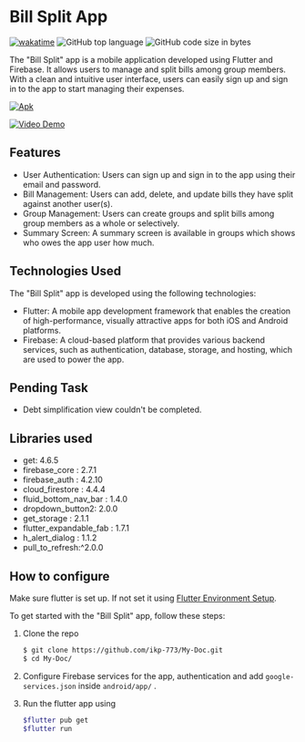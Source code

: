 # Bill Split App

[![wakatime](https://wakatime.com/badge/user/fac0edb0-504c-4b92-b3c9-891f4dc941d5/project/5cf27c96-63e1-43e1-9f0a-56f11b0d3b84.svg)](https://wakatime.com/@fac0edb0-504c-4b92-b3c9-891f4dc941d5/projects/phinumokuh?start=2023-03-13&end=2023-03-19) ![GitHub top language](https://img.shields.io/github/languages/top/ikp-773/Bill-Split?color=b) ![GitHub code size in bytes](https://img.shields.io/github/languages/code-size/ikp-773/Bill-Split)

The "Bill Split" app is a mobile application developed using Flutter and Firebase. It allows users to manage and split bills among group members. With a clean and intuitive user interface, users can easily sign up and sign in to the app to start managing their expenses.

[![Apk](https://img.shields.io/badge/APK-Bill%20Split-brightgreen?color=purple&style=for-the-badge)]([https://drive.google.com/file/d/1SnOLLshoMSutoIqyF92og3S2h0vRpr6V/view?usp=share_lin](https://drive.google.com/file/d/1SnOLLshoMSutoIqyF92og3S2h0vRpr6V/view?usp=sharing))

[![Video Demo](https://img.shields.io/badge/Video-Demo-yellowgreen?style=for-the-badge)](https://drive.google.com/file/d/1ffdj7Quu0keJsmwd6HAjQ4B5imae0Caa/view?usp=share_link)

## Features

- User Authentication: Users can sign up and sign in to the app using their email and password.
- Bill Management: Users can add, delete, and update bills they have split against another user(s).
- Group Management: Users can create groups and split bills among group members as a whole or selectively.
- Summary Screen: A summary screen is available in groups which shows who owes the app user how much.

## Technologies Used

The "Bill Split" app is developed using the following technologies:

- Flutter: A mobile app development framework that enables the creation of high-performance, visually attractive apps for both iOS and Android platforms.
- Firebase: A cloud-based platform that provides various backend services, such as authentication, database, storage, and hosting, which are used to power the app.

## Pending Task

* Debt simplification view couldn't be completed.

## Libraries used

* get: 4.6.5
* firebase_core : 2.7.1
* firebase_auth : 4.2.10
* cloud_firestore : 4.4.4
* fluid_bottom_nav_bar : 1.4.0
* dropdown_button2: 2.0.0
* get_storage : 2.1.1
* flutter_expandable_fab : 1.7.1
* h_alert_dialog : 1.1.2
* pull_to_refresh:^2.0.0

## How to configure

Make sure flutter is set up. If not set it using [Flutter Environment Setup](https://flutter.dev/docs/get-started/install).

To get started with the "Bill Split" app, follow these steps:

1. Clone the repo

   ```bash
   $ git clone https://github.com/ikp-773/My-Doc.git
   $ cd My-Doc/
   ```
2. Configure Firebase services for the app, authentication and add `google-services.json`  inside `android/app/` .
3. Run the flutter app using

   ```bash
   $flutter pub get
   $flutter run
   ```
